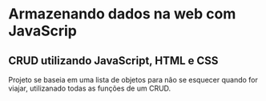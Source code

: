 # Armazenando dados na web com JavaScrip

## CRUD utilizando JavaScript, HTML e CSS

Projeto se baseia em uma lista de objetos para não se esquecer quando for viajar, utilizanado todas as funções de um CRUD.

